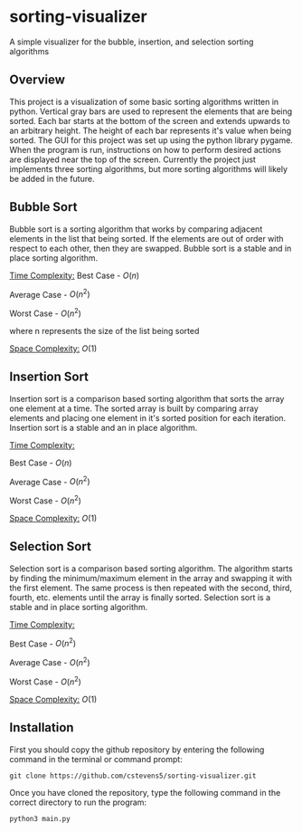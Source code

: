 # sorting-visualizer

A simple visualizer for the bubble, insertion, and selection sorting algorithms

## Overview

This project is a visualization of some basic sorting algorithms written in python. Vertical gray bars are used to represent the elements that are being sorted. Each bar starts at the bottom of the screen and extends upwards to an arbitrary height. The height of each bar represents it's value when being sorted. The GUI for this project was set up using the python library pygame. When the program is run, instructions on how to perform desired actions are displayed near the top of the screen. Currently the project just implements three sorting algorithms, but more sorting algorithms will likely be added in the future.

## Bubble Sort

Bubble sort is a sorting algorithm that works by comparing adjacent elements in the list that being sorted. If the elements are out of order with respect to each other, then they are swapped. Bubble sort is a stable and in place sorting algorithm.

<u>Time Complexity:</u>
Best Case - $O(n)$

Average Case - $O(n^2)$

Worst Case - $O(n^2)$

where n represents the size of the list being sorted

<u>Space Complexity:</u>
$O(1)$

## Insertion Sort

Insertion sort is a comparison based sorting algorithm that sorts the array one element at a time. The sorted array is built by comparing array elements and placing one element in it's sorted position for each iteration. Insertion sort is a stable and an in place algorithm.

<u>Time Complexity:</u>

Best Case - $O(n)$

Average Case - $O(n^2)$

Worst Case - $O(n^2)$

<u>Space Complexity:</u>
$O(1)$

## Selection Sort

Selection sort is a comparison based sorting algorithm. The algorithm starts by finding the minimum/maximum element in the array and swapping it with the first element. The same process is then repeated with the second, third, fourth, etc. elements until the array is finally sorted. Selection sort is a stable and in place sorting algorithm.

<u>Time Complexity:</u>

Best Case - $O(n^2)$

Average Case - $O(n^2)$

Worst Case - $O(n^2)$

<u>Space Complexity:</u>
$O(1)$

## Installation

First you should copy the github repository by entering the following command in the terminal or command prompt:

```
git clone https://github.com/cstevens5/sorting-visualizer.git
```

Once you have cloned the repository, type the following command in the correct directory to run the program:

```
python3 main.py
```

